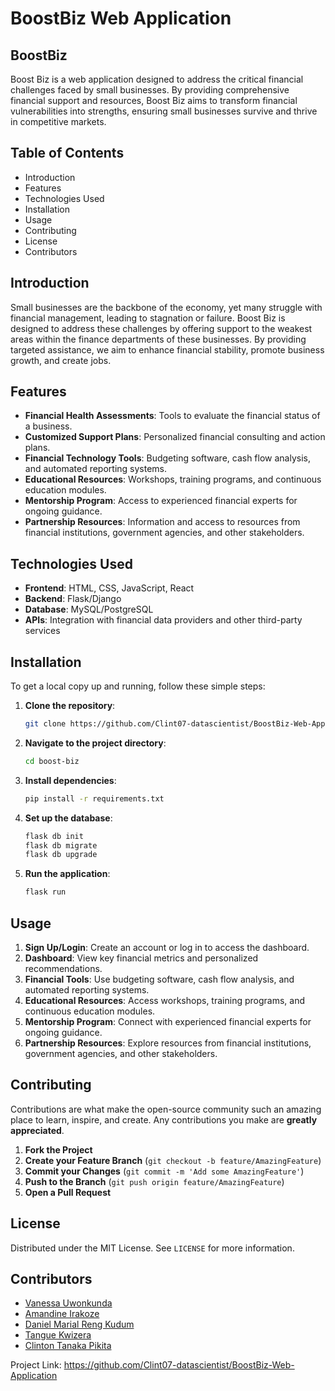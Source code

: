 # BoostBiz Web Application

## BoostBiz
Boost Biz is a web application designed to address the critical financial challenges faced by small businesses. By providing comprehensive financial support and resources, Boost Biz aims to transform financial vulnerabilities into strengths, ensuring small businesses survive and thrive in competitive markets.

## Table of Contents
- Introduction
- Features
- Technologies Used
- Installation
- Usage
- Contributing
- License
- Contributors

## Introduction
Small businesses are the backbone of the economy, yet many struggle with financial management, leading to stagnation or failure. Boost Biz is designed to address these challenges by offering support to the weakest areas within the finance departments of these businesses. By providing targeted assistance, we aim to enhance financial stability, promote business growth, and create jobs.

## Features
- **Financial Health Assessments**: Tools to evaluate the financial status of a business.
- **Customized Support Plans**: Personalized financial consulting and action plans.
- **Financial Technology Tools**: Budgeting software, cash flow analysis, and automated reporting systems.
- **Educational Resources**: Workshops, training programs, and continuous education modules.
- **Mentorship Program**: Access to experienced financial experts for ongoing guidance.
- **Partnership Resources**: Information and access to resources from financial institutions, government agencies, and other stakeholders.

## Technologies Used
- **Frontend**: HTML, CSS, JavaScript, React
- **Backend**: Flask/Django
- **Database**: MySQL/PostgreSQL
- **APIs**: Integration with financial data providers and other third-party services

## Installation
To get a local copy up and running, follow these simple steps:

1. **Clone the repository**:
    ```bash
    git clone https://github.com/Clint07-datascientist/BoostBiz-Web-Application/.git
    ```

2. **Navigate to the project directory**:
    ```bash
    cd boost-biz
    ```

3. **Install dependencies**:
    ```bash
    pip install -r requirements.txt
    ```

4. **Set up the database**:
    ```bash
    flask db init
    flask db migrate
    flask db upgrade
    ```

5. **Run the application**:
    ```bash
    flask run
    ```

## Usage
1. **Sign Up/Login**: Create an account or log in to access the dashboard.
2. **Dashboard**: View key financial metrics and personalized recommendations.
3. **Financial Tools**: Use budgeting software, cash flow analysis, and automated reporting systems.
4. **Educational Resources**: Access workshops, training programs, and continuous education modules.
5. **Mentorship Program**: Connect with experienced financial experts for ongoing guidance.
6. **Partnership Resources**: Explore resources from financial institutions, government agencies, and other stakeholders.

## Contributing
Contributions are what make the open-source community such an amazing place to learn, inspire, and create. Any contributions you make are **greatly appreciated**.

1. **Fork the Project**
2. **Create your Feature Branch** (`git checkout -b feature/AmazingFeature`)
3. **Commit your Changes** (`git commit -m 'Add some AmazingFeature'`)
4. **Push to the Branch** (`git push origin feature/AmazingFeature`)
5. **Open a Pull Request**

## License
Distributed under the MIT License. See `LICENSE` for more information.

## Contributors
- [Vanessa Uwonkunda](https://github.com/U-Vanessa)
- [Amandine Irakoze](https://github.com/Amandine0610)
- [Daniel Marial Reng Kudum](https://github.com/MarialRK)
- [Tangue Kwizera](https://github.com/ktanguy)
- [Clinton Tanaka Pikita](https://github.com/Clint07-datascientist)

Project Link: https://github.com/Clint07-datascientist/BoostBiz-Web-Application
